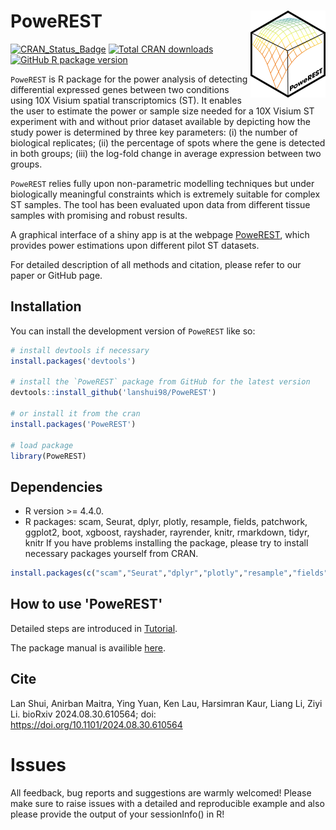 
# PoweREST <img src="man/figures/logo.png" align="right" height="139" />

<!-- badges: start -->

[![CRAN_Status_Badge](https://www.r-pkg.org/badges/version/PoweREST)](https://cran.r-project.org/package=PoweREST)
[![Total CRAN
downloads](https://cranlogs.r-pkg.org/badges/grand-total/PoweREST)](https://cranlogs.r-pkg.org/badges/grand-total/PoweREST)
[![GitHub R package
version](https://img.shields.io/github/r-package/v/lanshui98/powerest?color=yellow&label=dev)](https://github.com/lanshui98/powerest/blob/main/DESCRIPTION)

<!-- badges: end -->


`PoweREST` is R package for the power analysis of detecting differential expressed genes between two conditions using 10X Visium spatial transcriptomics (ST). It enables the user to estimate the power or sample size needed for a 10X Visium ST experiment with and without prior dataset available by depicting how the study power is determined by three key parameters: 
(i) the number of biological replicates; 
(ii) the percentage of spots where the gene is detected in both groups; 
(iii) the log-fold change in average expression between two groups. 

`PoweREST` relies fully upon non-parametric modelling techniques but under biologically meaningful constraints which is extremely suitable for complex ST samples. The tool has been evaluated upon data from different tissue samples with promising and robust results.

A graphical interface of a shiny app is at the webpage [PoweREST](https://lanshui.shinyapps.io/PoweREST/), which provides power estimations upon different pilot ST datasets.

For detailed description of all methods and citation, please refer to our paper or GitHub page.

## Installation

You can install the development version of `PoweREST` like so:

``` r
# install devtools if necessary
install.packages('devtools')

# install the `PoweREST` package from GitHub for the latest version
devtools::install_github('lanshui98/PoweREST')

# or install it from the cran
install.packages('PoweREST')

# load package
library(PoweREST)
```

## Dependencies
* R version >= 4.4.0.
* R packages: scam, Seurat, dplyr, plotly, resample, fields, patchwork, ggplot2, boot, xgboost, rayshader, rayrender, knitr, rmarkdown, tidyr, knitr
If you have problems installing the package, please try to install necessary packages yourself from CRAN.
``` r
install.packages(c("scam","Seurat","dplyr","plotly","resample","fields","patchwork","ggplot2","boot","xgboost","rayshader", "rayrender","knitr","rmarkdown","tidyr","knitr"))
```

## How to use 'PoweREST'
Detailed steps are introduced in [Tutorial](https://lanshui98.github.io/powerest_tutorial/).

The package manual is availible [here](PoweREST_0.1.0.pdf).

## Cite
Lan Shui, Anirban Maitra, Ying Yuan, Ken Lau, Harsimran Kaur, Liang Li, Ziyi Li. bioRxiv 2024.08.30.610564; doi: https://doi.org/10.1101/2024.08.30.610564

# Issues
All feedback, bug reports and suggestions are warmly welcomed! Please make sure to raise issues with a detailed and reproducible example and also please provide the output of your sessionInfo() in R! 

